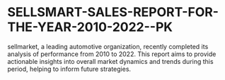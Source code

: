 # SELLSMART-SALES-REPORT-FOR-THE-YEAR-2010-2022--PK
sellmarket, a leading automotive organization, recently completed its analysis of performance from 2010 to 2022. This report aims to provide actionable insights into overall market dynamics and trends during this period, helping to inform future strategies. 
